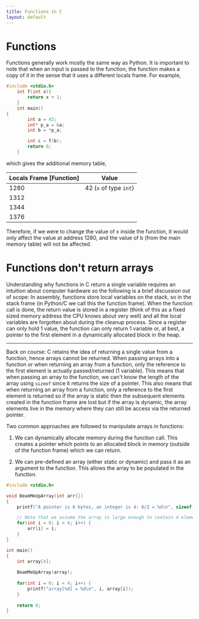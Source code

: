 ```yaml
---
title: Functions in C
layout: default
---
```

# Functions

Functions generally work mostly the same way as Python. It is important to note that when an input is passed to the function, the function makes a copy of it in the sense that it uses a different locals frame. For example,

```c
#include <stdio.h>
    int f(int x){
        return x + 1;
    }
    int main()
{
        int a = 42;
        int* p_a = &a;
        int b = *p_a; 

        int c = f(b);
        return 0;
    }
```

which gives the additional memory table,

| Locals Frame [Function] | Value |
| ----------------------- | ----- |
| 1280 	                  |42 (`x` of type `int`) |
| 1312 	                  |       |
| 1344 	                  |       |
| 1376 	                  |       |

Therefore, if we were to change the value of x inside the function, it would only affect the value at address 1280, and the value of b (from the main memory table) will not be affected.

# Functions don't return arrays
Understanding why functions in C return a single variable requires an intuition about computer hardware so the following is a brief discussion out of scope:
In assembly, functions store local variables on the stack, so in the stack frame (in Python/C we call this the function frame). When the function call is done, the return value is stored in a register (think of this as a fixed sized memory address the CPU knows about very well) and all the local variables are forgotten about during the cleanup process. Since a register can only hold 1 value, the function can only return 1 variable or, at best, a pointer to the first element in a dynamically allocated block in the heap.

---

Back on course: C retains the idea of returning a single value from a function, hence arrays cannot be returned. When passing arrays into a function or when returning an array from a function, only the reference to the first element is actually passed/returned (1 variable). This means that when passing an array to the function, we can't know the length of the array using `sizeof` since it returns the size of a pointer. This also means that when returning an array from a function, only a reference to the first element is returned so if the array is static then the subsequent elements created in the function frame are lost but if the array is dynamic, the array elements live in the memory where they can still be access via the returned pointer. 

Two common approaches are followed to manipulate arrays in functions:
1. We can dynamically allocate memory during the function call. This creates a pointer which points to an allocated block in memory (outside of the function frame) which we can return.
   
2. We can pre-defined an array (either static or dynamic) and pass it as an argument to the function. This allows the array to be populated in the function.
```c
#include <stdio.h>

void BeamMeUpArray(int arr[])
{
    printf("A pointer is 8 bytes, an integer is 4: 8/2 = %d\n", sizeof(arr)/sizeof(arr[0]));

	// Note that we assume the array is large enough to contain 4 elements
    for(int i = 0; i < 4; i++) {
        arr[i] = i;
    }
}

int main()
{
	int array[4];
	
	BeamMeUpArray(array);
	
    for(int i = 0; i < 4; i++) {
        printf("array[%d] = %d\n", i, array[i]);
    }
    
	return 0;
}
```